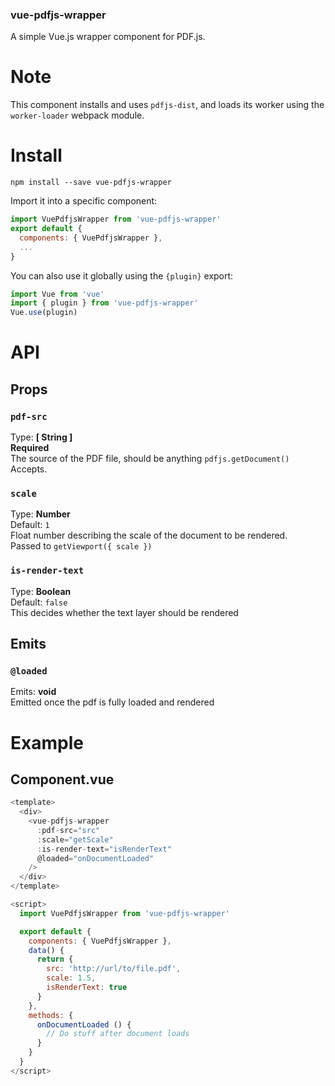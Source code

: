 ### vue-pdfjs-wrapper

A simple Vue.js wrapper component for PDF.js.

# Note

This component installs and uses `pdfjs-dist`, and loads its worker using the `worker-loader` webpack module.

# Install

`npm install --save vue-pdfjs-wrapper`

Import it into a specific component:<br />

```javascript
import VuePdfjsWrapper from 'vue-pdfjs-wrapper'
export default {
  components: { VuePdfjsWrapper },
  ...
}
```

You can also use it globally using the `{plugin}` export:

```javascript
import Vue from 'vue'
import { plugin } from 'vue-pdfjs-wrapper'
Vue.use(plugin)
```

# API

## Props

### `pdf-src`

Type: <b>[ String ]</b><br />
<b>Required</b><br />
The source of the PDF file, should be anything `pdfjs.getDocument()` Accepts.

### `scale`

Type: <b>Number</b><br />
Default: `1`<br />
Float number describing the scale of the document to be rendered.<br />
Passed to `getViewport({ scale })`

### `is-render-text`

Type: <b>Boolean</b><br />
Default: `false`<br />
This decides whether the text layer should be rendered

## Emits

### `@loaded`

Emits: <b>void</b><br />
Emitted once the pdf is fully loaded and rendered

# Example

## Component.vue

```javascript
<template>
  <div>
    <vue-pdfjs-wrapper
      :pdf-src="src"
      :scale="getScale"
      :is-render-text="isRenderText"
      @loaded="onDocumentLoaded"
    />
  </div>
</template>

<script>
  import VuePdfjsWrapper from 'vue-pdfjs-wrapper'

  export default {
    components: { VuePdfjsWrapper },
    data() {
      return {
        src: 'http://url/to/file.pdf',
        scale: 1.5,
        isRenderText: true
      }
    },
    methods: {
      onDocumentLoaded () {
        // Do stuff after document loads
      }
    }
  }
</script>
```
